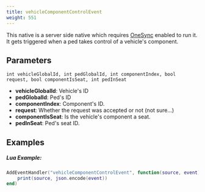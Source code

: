 ```yaml
---
title: vehicleComponentControlEvent
weight: 551
---
```


This native is a server side native which requires [OneSync](https://forum.cfx.re/t/the-onesync-eap-and-you/165931) enabled to run it. It gets triggered when a ped takes control of a vehicle's component.

Parameters
----------

```
int vehicleGlobalId, int pedGlobalId, int componentIndex, bool request, bool componentIsSeat, int pedInSeat
```

- **vehicleGlobalId**: Vehicle's ID
- **pedGlobalId**: Ped's ID
- **componentIndex**: Component's ID.
- **request**: Whether the request was accepted or not (not sure...)
- **componentIsSeat**: Is the vehicle's component a seat.
- **pedInSeat**: Ped's seat ID.

Examples
--------
##### Lua Example:
```lua
AddEventHandler("vehicleComponentControlEvent", function(source, event)
	print(source, json.encode(event))
end)
```
